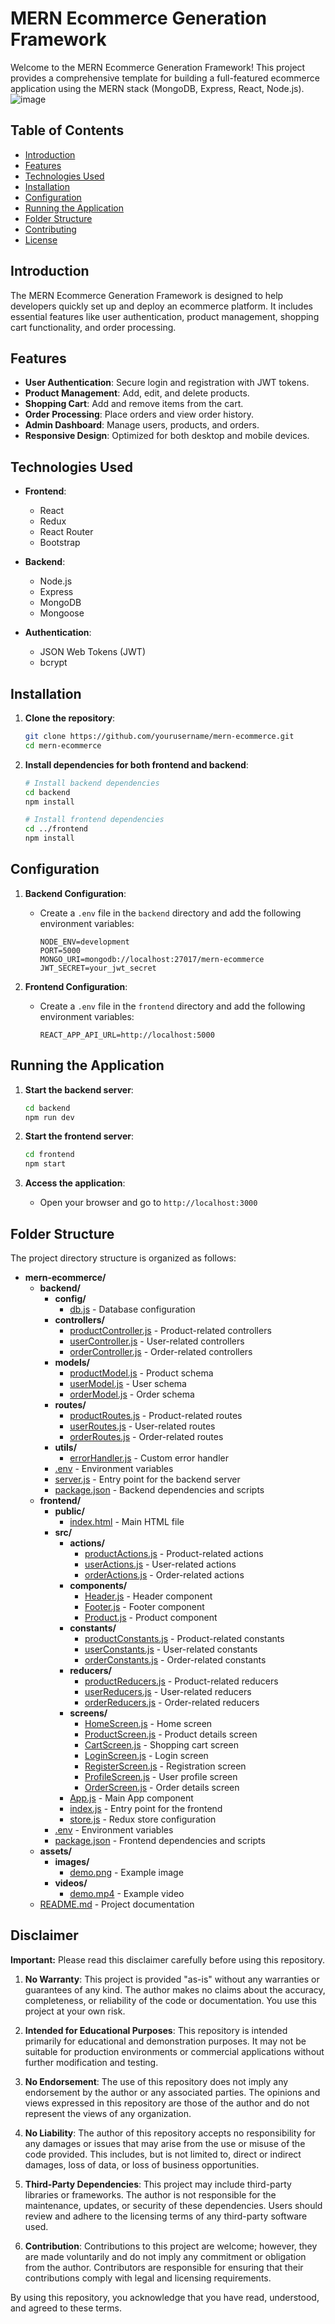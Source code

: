 # MERN Ecommerce Generation Framework

Welcome to the MERN Ecommerce Generation Framework! This project provides a comprehensive template for building a full-featured ecommerce application using the MERN stack (MongoDB, Express, React, Node.js).
![image](https://github.com/JPVBMR/MERN-Ecommerce-Generation-Framework/assets/51756941/a43422a6-b959-41ec-a6fe-31e2050c5edb)

## Table of Contents
- [Introduction](#introduction)
- [Features](#features)
- [Technologies Used](#technologies-used)
- [Installation](#installation)
- [Configuration](#configuration)
- [Running the Application](#running-the-application)
- [Folder Structure](#folder-structure)
- [Contributing](#contributing)
- [License](#license)

## Introduction

The MERN Ecommerce Generation Framework is designed to help developers quickly set up and deploy an ecommerce platform. It includes essential features like user authentication, product management, shopping cart functionality, and order processing.

## Features

- **User Authentication**: Secure login and registration with JWT tokens.
- **Product Management**: Add, edit, and delete products.
- **Shopping Cart**: Add and remove items from the cart.
- **Order Processing**: Place orders and view order history.
- **Admin Dashboard**: Manage users, products, and orders.
- **Responsive Design**: Optimized for both desktop and mobile devices.

## Technologies Used

- **Frontend**:
  - React
  - Redux
  - React Router
  - Bootstrap

- **Backend**:
  - Node.js
  - Express
  - MongoDB
  - Mongoose

- **Authentication**:
  - JSON Web Tokens (JWT)
  - bcrypt

## Installation

1. **Clone the repository**:
    ```bash
    git clone https://github.com/yourusername/mern-ecommerce.git
    cd mern-ecommerce
    ```

2. **Install dependencies for both frontend and backend**:
    ```bash
    # Install backend dependencies
    cd backend
    npm install

    # Install frontend dependencies
    cd ../frontend
    npm install
    ```

## Configuration

1. **Backend Configuration**:
   - Create a `.env` file in the `backend` directory and add the following environment variables:
     ```env
     NODE_ENV=development
     PORT=5000
     MONGO_URI=mongodb://localhost:27017/mern-ecommerce
     JWT_SECRET=your_jwt_secret
     ```

2. **Frontend Configuration**:
   - Create a `.env` file in the `frontend` directory and add the following environment variables:
     ```env
     REACT_APP_API_URL=http://localhost:5000
     ```

## Running the Application

1. **Start the backend server**:
    ```bash
    cd backend
    npm run dev
    ```

2. **Start the frontend server**:
    ```bash
    cd frontend
    npm start
    ```

3. **Access the application**:
   - Open your browser and go to `http://localhost:3000`

## Folder Structure

The project directory structure is organized as follows:

- **mern-ecommerce/**
  - **backend/**
    - **config/**
      - [db.js](backend/config/db.js) - Database configuration
    - **controllers/**
      - [productController.js](backend/controllers/productController.js) - Product-related controllers
      - [userController.js](backend/controllers/userController.js) - User-related controllers
      - [orderController.js](backend/controllers/orderController.js) - Order-related controllers
    - **models/**
      - [productModel.js](backend/models/productModel.js) - Product schema
      - [userModel.js](backend/models/userModel.js) - User schema
      - [orderModel.js](backend/models/orderModel.js) - Order schema
    - **routes/**
      - [productRoutes.js](backend/routes/productRoutes.js) - Product-related routes
      - [userRoutes.js](backend/routes/userRoutes.js) - User-related routes
      - [orderRoutes.js](backend/routes/orderRoutes.js) - Order-related routes
    - **utils/**
      - [errorHandler.js](backend/utils/errorHandler.js) - Custom error handler
    - [.env](backend/.env) - Environment variables
    - [server.js](backend/server.js) - Entry point for the backend server
    - [package.json](backend/package.json) - Backend dependencies and scripts
  - **frontend/**
    - **public/**
      - [index.html](frontend/public/index.html) - Main HTML file
    - **src/**
      - **actions/**
        - [productActions.js](frontend/src/actions/productActions.js) - Product-related actions
        - [userActions.js](frontend/src/actions/userActions.js) - User-related actions
        - [orderActions.js](frontend/src/actions/orderActions.js) - Order-related actions
      - **components/**
        - [Header.js](frontend/src/components/Header.js) - Header component
        - [Footer.js](frontend/src/components/Footer.js) - Footer component
        - [Product.js](frontend/src/components/Product.js) - Product component
      - **constants/**
        - [productConstants.js](frontend/src/constants/productConstants.js) - Product-related constants
        - [userConstants.js](frontend/src/constants/userConstants.js) - User-related constants
        - [orderConstants.js](frontend/src/constants/orderConstants.js) - Order-related constants
      - **reducers/**
        - [productReducers.js](frontend/src/reducers/productReducers.js) - Product-related reducers
        - [userReducers.js](frontend/src/reducers/userReducers.js) - User-related reducers
        - [orderReducers.js](frontend/src/reducers/orderReducers.js) - Order-related reducers
      - **screens/**
        - [HomeScreen.js](frontend/src/screens/HomeScreen.js) - Home screen
        - [ProductScreen.js](frontend/src/screens/ProductScreen.js) - Product details screen
        - [CartScreen.js](frontend/src/screens/CartScreen.js) - Shopping cart screen
        - [LoginScreen.js](frontend/src/screens/LoginScreen.js) - Login screen
        - [RegisterScreen.js](frontend/src/screens/RegisterScreen.js) - Registration screen
        - [ProfileScreen.js](frontend/src/screens/ProfileScreen.js) - User profile screen
        - [OrderScreen.js](frontend/src/screens/OrderScreen.js) - Order details screen
      - [App.js](frontend/src/App.js) - Main App component
      - [index.js](frontend/src/index.js) - Entry point for the frontend
      - [store.js](frontend/src/store.js) - Redux store configuration
    - [.env](frontend/.env) - Environment variables
    - [package.json](frontend/package.json) - Frontend dependencies and scripts
  - **assets/**
    - **images/**
      - [demo.png](assets/images/demo.png) - Example image
    - **videos/**
      - [demo.mp4](assets/videos/demo.mp4) - Example video
  - [README.md](README.md) - Project documentation

## Disclaimer

**Important:** Please read this disclaimer carefully before using this repository.

1. **No Warranty**: This project is provided "as-is" without any warranties or guarantees of any kind. The author makes no claims about the accuracy, completeness, or reliability of the code or documentation. You use this project at your own risk.

2. **Intended for Educational Purposes**: This repository is intended primarily for educational and demonstration purposes. It may not be suitable for production environments or commercial applications without further modification and testing.

3. **No Endorsement**: The use of this repository does not imply any endorsement by the author or any associated parties. The opinions and views expressed in this repository are those of the author and do not represent the views of any organization.

4. **No Liability**: The author of this repository accepts no responsibility for any damages or issues that may arise from the use or misuse of the code provided. This includes, but is not limited to, direct or indirect damages, loss of data, or loss of business opportunities.

5. **Third-Party Dependencies**: This project may include third-party libraries or frameworks. The author is not responsible for the maintenance, updates, or security of these dependencies. Users should review and adhere to the licensing terms of any third-party software used.

6. **Contribution**: Contributions to this project are welcome; however, they are made voluntarily and do not imply any commitment or obligation from the author. Contributors are responsible for ensuring that their contributions comply with legal and licensing requirements.

By using this repository, you acknowledge that you have read, understood, and agreed to these terms.


